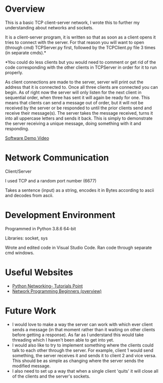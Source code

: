 # Overview

This is a basic TCP client-server network, I wrote this to further my understanding about networks and sockets. 

It is a client-server program, it is written so that as soon as a client opens it tries to connect with the server. For that reason you will want to open (through cmd) TCPServer.py first, followed by the TCPClient.py file 3 times (in separate cmds).* 

*You could do less clients but you would need to comment or get rid of the code corresponding with the other clients in TCPServer in order for it to run properly.

As client connections are made to the server, server will print out the address that it is connected to. Once all three clients are connected you can begin. As of right now the server will only listen for the next client in sequential order, when three has sent it will again be ready for one. This means that clients can send a message out of order, but it will not be received by the server or be responded to until the prior clients send and receive their message(s). The server takes the message received, turns it into all uppercase letters and sends it back. This is simply to demonstrate the server receiving a unique message, doing something with it and responding. 


<!-- {Provide a link to your YouTube demonstration.  It should be a 4-5 minute demo of the software running (you will need to show two pieces of software running and communicating with each other) and a walkthrough of the code.} -->

[Software Demo Video](http://youtube.link.goes.here)

# Network Communication

Client/Server 

I used TCP and a random port number (6677)

Takes a sentence (input) as a string, encodes it in Bytes according to ascii and decodes from ascii.

# Development Environment

Programmed in Python 3.8.6 64-bit

Libraries: socket, sys

Wrote and edited code in Visual Studio Code.
Ran code through separate cmd windows.

# Useful Websites

* [Python Networking- Tutorials Point](https://www.tutorialspoint.com/python/python_networking.htm)
* [Network Programming Beginners (overview)](https://internalpointers.com/post/network-programming-beginners-overview)


# Future Work

* I would love to make a way the server can work with which ever client sends a message (in that moment rather than it waiting on other clients before getting a response). As far as I understand this would take threading which I haven't been able to get into yet. 
* I would also like to try to implement something where the clients could talk to each other through the server. For example, client 1 would send something, the server receives it and sends it to client 2 and vice versa. This should be as simple as changing where the server sends the modified message.
* I also need to set up a way that when a single client 'quits' it will close all of the clients and the server's sockets.
